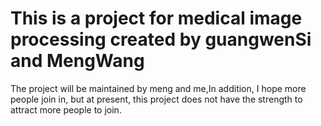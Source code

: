 # This is a project for medical image processing created by guangwenSi and MengWang
The project will be maintained by meng and me,In addition,
I hope more people join in, but at present, this project does not have the strength to attract more people to join.
